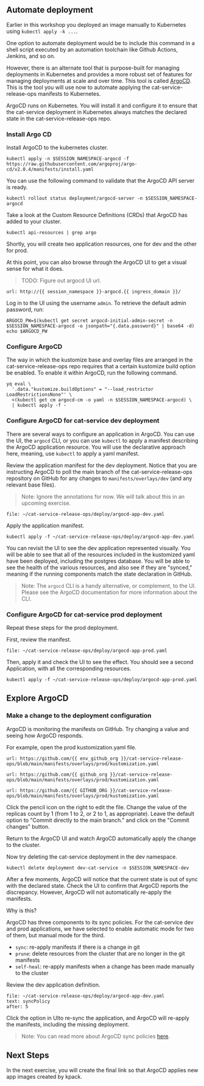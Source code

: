## Automate deployment

Earlier in this workshop you deployed an image manually to Kubernetes using `kubectl apply -k ...`.

One option to automate deployment would be to include this command in a shell script executed by an automation toolchain like Github Actions, Jenkins, and so on.

However, there is an alternate tool that is purpose-built for managing deployments in Kubernetes and provides a more robust set of features for managing deployments at scale and over time. This tool is called [ArgoCD](https://argo-cd.readthedocs.io/en/stable). This is the tool you will use now to automate applying the cat-service-release-ops manifests to Kubernetes.

ArgoCD runs on Kubernetes. You will install it and configure it to ensure that the cat-service deployment in Kubernetes always matches the declared state in the cat-service-release-ops repo.

### Install Argo CD

Install ArgoCD to the kubernetes cluster.
```execute-1
kubectl apply -n $SESSION_NAMESPACE-argocd -f https://raw.githubusercontent.com/argoproj/argo-cd/v2.0.4/manifests/install.yaml
```

You can use the following command to validate that the ArgoCD API server is ready.
```execute-1
kubectl rollout status deployment/argocd-server -n $SESSION_NAMESPACE-argocd
```

Take a look at the Custom Resource Definitions (CRDs) that ArgoCD has added to your cluster.
```execute-1
kubectl api-resources | grep argo
```

Shortly, you will create two application resources, one for dev and the other for prod.

At this point, you can also browse through the ArgoCD UI to get a visual sense for what it does.
> TODO: Figure out argocd UI url.
```dashboard:open-url
url: http://{{ session_namespace }}-argocd.{{ ingress_domain }}/
```

Log in to the UI using the username `admin`.
To retrieve the default admin password, run:
```execute-1
ARGOCD_PW=$(kubectl get secret argocd-initial-admin-secret -n $SESSION_NAMESPACE-argocd -o jsonpath="{.data.password}" | base64 -d)
echo $ARGOCD_PW
```

### Configure ArgoCD

The way in which the kustomize base and overlay files are arranged in the cat-service-release-ops repo requires that a certain kustomize build option be enabled.
To enable it within ArgoCD, run the following command.
```execute-1
yq eval \
  '.data."kustomize.buildOptions" = "--load_restrictor LoadRestrictionsNone"' \
  <(kubectl get cm argocd-cm -o yaml -n $SESSION_NAMESPACE-argocd) \
  | kubectl apply -f -
```

### Configure ArgoCD for cat-service dev deployment

There are several ways to configure an application in ArgoCD.
You can use the UI, the `argocd` CLI, or you can use `kubectl` to apply a manifest describing the ArgoCD application resource.
You will use the declarative approach here, meaning, use `kubectl` to apply a yaml manifest.

Review the application manifest for the dev deployment.
Notice that you are instructing ArgoCD to poll the main branch of the cat-service-release-ops repository on GitHub for any changes to `manifests/overlays/dev` (and any relevant base files).
> Note: Ignore the annotations for now.
> We will talk about this in an upcoming exercise.
```editor:open-file
file: ~/cat-service-release-ops/deploy/argocd-app-dev.yaml
```

Apply the application manifest.
```execute-1
kubectl apply -f ~/cat-service-release-ops/deploy/argocd-app-dev.yaml
```

You can revisit the UI to see the dev application represented visually.
You will be able to see that all of the resources included in the kustomized yaml have been deployed, including the postgres database.
You will be able to see the health of the various resources, and also see if they are "synced," meaning if the running components match the state declaration in GitHub.

> Note: The `argocd` CLI is a handy alternative, or complement, to the UI.
> Please see the ArgoCD documentation for more information about the CLI.

### Configure ArgoCD for cat-service prod deployment

Repeat these steps for the prod deployment.

First, review the manifest.
```editor:open-file
file: ~/cat-service-release-ops/deploy/argocd-app-prod.yaml
```

Then, apply it and check the UI to see the effect.
You should see a second Application, with all the corresponding resources.
```execute-1
kubectl apply -f ~/cat-service-release-ops/deploy/argocd-app-prod.yaml
```

## Explore ArgoCD

### Make a change to the deployment configuration

ArgoCD is monitoring the manifests on GitHub.
Try changing a value and seeing how ArgoCD responds.

For example, open the prod kustomization.yaml file.
```dashboard:open-url
url: https://github.com/{{ env_github_org }}/cat-service-release-ops/blob/main/manifests/overlays/prod/kustomization.yaml
```

```dashboard:open-url
url: https://github.com/{{ github_org }}/cat-service-release-ops/blob/main/manifests/overlays/prod/kustomization.yaml
```

```dashboard:open-url
url: https://github.com/{{ GITHUB_ORG }}/cat-service-release-ops/blob/main/manifests/overlays/prod/kustomization.yaml
```

Click the pencil icon on the right to edit the file.
Change the value of the replicas count by 1 (from 1 to 2, or 2 to 1, as appropriate).
Leave the default option to "Commit directly to the main branch." and click on the "Commit changes" button.

Return to the ArgoCD UI and watch ArgoCD automatically apply the change to the cluster.

Now try deleting the cat-service deployment in the dev namespace.
```execute-1
kubectl delete deployment dev-cat-service -n $SESSION_NAMESPACE-dev
```

After a few moments, ArgoCD will notice that the current state is out of sync with the declared state.
Check the UI to confirm that ArgoCD reports the discrepancy.
However, ArgoCD will not automatically re-apply the manifests.

Why is this?

ArgoCD has three components to its sync policies. For the cat-service dev and prod applications, we have selected to enable automatic mode for two of them, but manual mode for the third.
- `sync`: re-apply manifests if there is a change in git
- `prune`: delete resources from the cluster that are no longer in the git manifests
- `self-heal`: re-apply manifests when a change has been made manually to the cluster

Review the dev application definition.
 ```editor:select-matching-text
 file: ~/cat-service-release-ops/deploy/argocd-app-dev.yaml
 text: syncPolicy
 after: 5
 ```

Click the option in UIto re-sync the application, and ArgoCD will re-apply the manifests, including the missing deployment.

> Note: You can read more about ArgoCD sync policies [here](https://argoproj.github.io/argo-cd/user-guide/auto_sync/).

## Next Steps

In the next exercise, you will create the final link so that ArgoCD applies new app images created by kpack.
